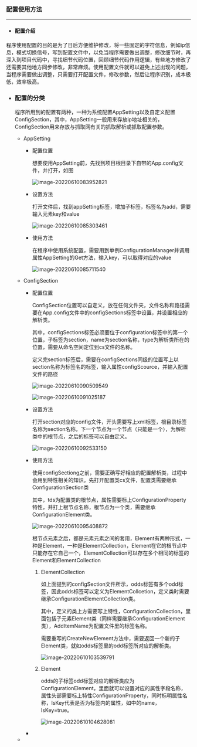 ### 配置使用方法

------

- #### 配置介绍

​		程序使用配置的目的是为了日后方便维护修改，将一些固定的字符信息，例如ip信息，模式切换信号，写到配置文件中，以免当程序需要做出调整，修改细节时，再深入到项目代码中，寻找细节代码位置，回顾细节代码作用逻辑，有些地方修改了还需要其他地方同步修改，非常麻烦。使用配置文件就可以避免上述出现的问题，当程序需要做出调整，只需要打开配置文件，修改参数，然后让程序识别，成本极低，效率极高。



+ ### 配置的分类

  ​        程序所用到的配置有两种，一种为系统配置AppSetting以及自定义配置ConfigSection，其中，AppSetting一般用来存放ip地址相关的，ConfigSection用来存放与抓取网有关的抓取解析或抓取配置参数。

  + AppSetting

    + 配置位置

      ​        想要使用AppSetting前，先找到项目根目录下自带的App.config文件，并打开，如图

      ![image-20220610083952821](../picture/image-20220610083952821.png)

    + 设置方法

      ​        打开文件后，找到appSetting标签，增加子标签，标签名为add，需要输入元素key和value

      ![image-20220610085303461](../picture/image-20220610085303461.png)

    + 使用方法

      ​        在程序中使用系统配置，需要用到单例ConfigurationManager并调用属性AppSetting的Get方法，输入key，可以取得对应的value

      ![image-20220610085711540](../picture/image-20220610085711540.png)

  + ConfigSection

    + 配置位置

      ​        ConfigSection位置可以自定义，放在任何文件夹，文件名称和路径需要在App.config文件中的configSections标签中设置，并设置相应的解析类。

      ​        其中，configSections标签必须要位于configuration标签中的第一个位置，子标签为section，name为section名称，type为解析类所在的位置，需要从命名空间定位到cs文件的名称。

      ​        定义完section标签后，需要在configSections同级的位置写上以section名称为标签名的标签，输入属性configScource，并输入配置文件的路径

      ![image-20220610090509549](../picture/image-20220610090509549.png)

      ![image-20220610091025187](../picture/image-20220610091025187.png)

    + 设置方法

      ​        打开section对应的config文件，开头需要写上xml标签，根目录标签名称为section名称，下一个节点为一个节点（只能是一个），为解析类中的根节点，之后的标签可以自由定义。

      ![image-20220610092533150](../picture/image-20220610092533150.png)

    + 使用方法

      ​        使用configSectiong之前，需要正确写好相应的配置解析类，过程中会用到特性相关的知识。先打开配置类cs文件，配置类需要继承ConfigurationSection类

      ​        其中，tds为配置类的根节点，属性需要标上ConfigurationProperty特性，并打上根节点名称，根节点为一个类，需要继承ConfigurationElement类。

      ![image-20220610095408872](../picture/image-20220610095408872.png)

      ​        根节点元素之后，都是元素元素之间的套用，Element有两种形式，一种是Element，一种是ElementCollection，Element在它的根节点中只能存在它自己一个，ElementCollection可以存在多个相同的标签的Element和ElementCollection

      1. ElementCollection

         ​        如上面提到的configSection文件所示，odds标签有多个odd标签，因此odds标签可以定义为ElementCollcetion，定义类时需要继承ConfigurationElementCollection类。

         ​        其中，定义的类上方需要写上特性，ConfigurationCollection，里面包括子元素Element类（同样需要继承ConfigurationElement类），AddItemName为配置文件里的标签名称。

         ​        需要重写的CreateNewElement方法中，需要返回一个新的子Element类，就如odds标签里的odd标签所对应的解析类。

         ![image-20220610103539791](../picture/image-20220610103539791.png)

      2. Element

         odds的子标签odd标签对应的解析类应为ConfigurationElement，里面就可以设置对应的属性字段名称，属性头部需要标上特性ConfigurationProperty，同时标明属性名称，IsKey代表是否为标签内的属性，如<odd name = "???">中的name，IsKey=true。

         ![image-20220610104628081](../picture/image-20220610104628081.png)

    + 

  + 

